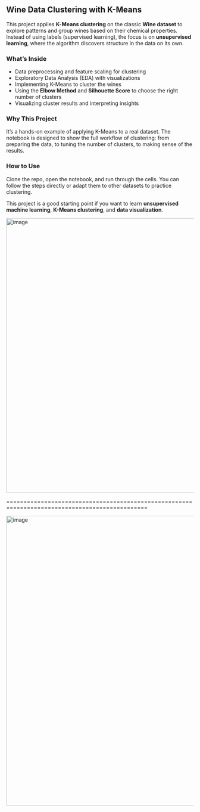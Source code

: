 ## Wine Data Clustering with K-Means

This project applies **K-Means clustering** on the classic **Wine dataset** to explore patterns and group wines based on their chemical properties. Instead of using labels (supervised learning), the focus is on **unsupervised learning**, where the algorithm discovers structure in the data on its own.

### What’s Inside

* Data preprocessing and feature scaling for clustering
* Exploratory Data Analysis (EDA) with visualizations
* Implementing K-Means to cluster the wines
* Using the **Elbow Method** and **Silhouette Score** to choose the right number of clusters
* Visualizing cluster results and interpreting insights

### Why This Project

It’s a hands-on example of applying K-Means to a real dataset. The notebook is designed to show the full workflow of clustering: from preparing the data, to tuning the number of clusters, to making sense of the results.

### How to Use

Clone the repo, open the notebook, and run through the cells. You can follow the steps directly or adapt them to other datasets to practice clustering.

This project is a good starting point if you want to learn **unsupervised machine learning**, **K-Means clustering**, and **data visualization**.

<img width="1678" height="737" alt="image" src="https://github.com/user-attachments/assets/ffb77f5c-b2bb-4cc9-9a59-1a45a26b6223" />

===============================================================================================

<img width="1721" height="778" alt="image" src="https://github.com/user-attachments/assets/c8a6881d-3c35-4bac-93d5-ed2d4bf6ece7" />

